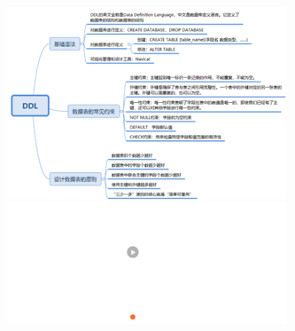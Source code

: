 <img alt="04 使用DDL创建数据&数据表需要注意什么？-53aff379.png" src="assets/04 使用DDL创建数据&数据表需要注意什么？-53aff379.png" width="" height="" >
<img alt="04 使用DDL创建数据&数据表需要注意什么？-bac3db3b.png" src="assets/04 使用DDL创建数据&数据表需要注意什么？-bac3db3b.png" width="" height="" >
